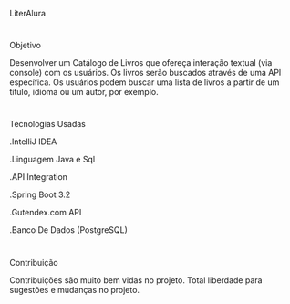  LiterAlura 
#
Objetivo

Desenvolver um Catálogo de Livros que ofereça interação textual (via console) com os usuários. Os livros serão buscados através de uma API específica. Os usuários podem buscar uma lista de livros a partir de um título, idioma ou um autor, por exemplo.
#
#

Tecnologias Usadas

.IntelliJ IDEA

.Linguagem Java e Sql

.API Integration

.Spring Boot 3.2

.Gutendex.com API

.Banco De Dados (PostgreSQL)

#
#
Contribuição

Contribuições são muito bem vidas no projeto. Total liberdade para sugestões e mudanças no projeto.


